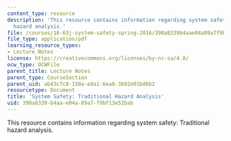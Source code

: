 ```yaml
---
content_type: resource
description: 'This resource contains information regarding system safety: Traditional
  hazard analysis.'
file: /courses/16-63j-system-safety-spring-2016/398a8339b4aae04a89a7f9bf13e52bab_MIT16_63JS16_LecNotes8.pdf
file_type: application/pdf
learning_resource_types:
- Lecture Notes
license: https://creativecommons.org/licenses/by-nc-sa/4.0/
ocw_type: OCWFile
parent_title: Lecture Notes
parent_type: CourseSection
parent_uid: ab43c7c8-150a-eda1-6ea0-3b92e01bd6b2
resourcetype: Document
title: 'System Safety: Traditional Hazard Analysis'
uid: 398a8339-b4aa-e04a-89a7-f9bf13e52bab
---
```

This resource contains information regarding system safety: Traditional hazard analysis.